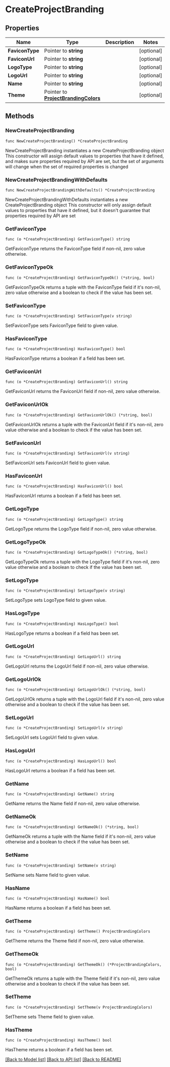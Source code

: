 # CreateProjectBranding

## Properties

Name | Type | Description | Notes
------------ | ------------- | ------------- | -------------
**FaviconType** | Pointer to **string** |  | [optional] 
**FaviconUrl** | Pointer to **string** |  | [optional] 
**LogoType** | Pointer to **string** |  | [optional] 
**LogoUrl** | Pointer to **string** |  | [optional] 
**Name** | Pointer to **string** |  | [optional] 
**Theme** | Pointer to [**ProjectBrandingColors**](ProjectBrandingColors.md) |  | [optional] 

## Methods

### NewCreateProjectBranding

`func NewCreateProjectBranding() *CreateProjectBranding`

NewCreateProjectBranding instantiates a new CreateProjectBranding object
This constructor will assign default values to properties that have it defined,
and makes sure properties required by API are set, but the set of arguments
will change when the set of required properties is changed

### NewCreateProjectBrandingWithDefaults

`func NewCreateProjectBrandingWithDefaults() *CreateProjectBranding`

NewCreateProjectBrandingWithDefaults instantiates a new CreateProjectBranding object
This constructor will only assign default values to properties that have it defined,
but it doesn't guarantee that properties required by API are set

### GetFaviconType

`func (o *CreateProjectBranding) GetFaviconType() string`

GetFaviconType returns the FaviconType field if non-nil, zero value otherwise.

### GetFaviconTypeOk

`func (o *CreateProjectBranding) GetFaviconTypeOk() (*string, bool)`

GetFaviconTypeOk returns a tuple with the FaviconType field if it's non-nil, zero value otherwise
and a boolean to check if the value has been set.

### SetFaviconType

`func (o *CreateProjectBranding) SetFaviconType(v string)`

SetFaviconType sets FaviconType field to given value.

### HasFaviconType

`func (o *CreateProjectBranding) HasFaviconType() bool`

HasFaviconType returns a boolean if a field has been set.

### GetFaviconUrl

`func (o *CreateProjectBranding) GetFaviconUrl() string`

GetFaviconUrl returns the FaviconUrl field if non-nil, zero value otherwise.

### GetFaviconUrlOk

`func (o *CreateProjectBranding) GetFaviconUrlOk() (*string, bool)`

GetFaviconUrlOk returns a tuple with the FaviconUrl field if it's non-nil, zero value otherwise
and a boolean to check if the value has been set.

### SetFaviconUrl

`func (o *CreateProjectBranding) SetFaviconUrl(v string)`

SetFaviconUrl sets FaviconUrl field to given value.

### HasFaviconUrl

`func (o *CreateProjectBranding) HasFaviconUrl() bool`

HasFaviconUrl returns a boolean if a field has been set.

### GetLogoType

`func (o *CreateProjectBranding) GetLogoType() string`

GetLogoType returns the LogoType field if non-nil, zero value otherwise.

### GetLogoTypeOk

`func (o *CreateProjectBranding) GetLogoTypeOk() (*string, bool)`

GetLogoTypeOk returns a tuple with the LogoType field if it's non-nil, zero value otherwise
and a boolean to check if the value has been set.

### SetLogoType

`func (o *CreateProjectBranding) SetLogoType(v string)`

SetLogoType sets LogoType field to given value.

### HasLogoType

`func (o *CreateProjectBranding) HasLogoType() bool`

HasLogoType returns a boolean if a field has been set.

### GetLogoUrl

`func (o *CreateProjectBranding) GetLogoUrl() string`

GetLogoUrl returns the LogoUrl field if non-nil, zero value otherwise.

### GetLogoUrlOk

`func (o *CreateProjectBranding) GetLogoUrlOk() (*string, bool)`

GetLogoUrlOk returns a tuple with the LogoUrl field if it's non-nil, zero value otherwise
and a boolean to check if the value has been set.

### SetLogoUrl

`func (o *CreateProjectBranding) SetLogoUrl(v string)`

SetLogoUrl sets LogoUrl field to given value.

### HasLogoUrl

`func (o *CreateProjectBranding) HasLogoUrl() bool`

HasLogoUrl returns a boolean if a field has been set.

### GetName

`func (o *CreateProjectBranding) GetName() string`

GetName returns the Name field if non-nil, zero value otherwise.

### GetNameOk

`func (o *CreateProjectBranding) GetNameOk() (*string, bool)`

GetNameOk returns a tuple with the Name field if it's non-nil, zero value otherwise
and a boolean to check if the value has been set.

### SetName

`func (o *CreateProjectBranding) SetName(v string)`

SetName sets Name field to given value.

### HasName

`func (o *CreateProjectBranding) HasName() bool`

HasName returns a boolean if a field has been set.

### GetTheme

`func (o *CreateProjectBranding) GetTheme() ProjectBrandingColors`

GetTheme returns the Theme field if non-nil, zero value otherwise.

### GetThemeOk

`func (o *CreateProjectBranding) GetThemeOk() (*ProjectBrandingColors, bool)`

GetThemeOk returns a tuple with the Theme field if it's non-nil, zero value otherwise
and a boolean to check if the value has been set.

### SetTheme

`func (o *CreateProjectBranding) SetTheme(v ProjectBrandingColors)`

SetTheme sets Theme field to given value.

### HasTheme

`func (o *CreateProjectBranding) HasTheme() bool`

HasTheme returns a boolean if a field has been set.


[[Back to Model list]](../README.md#documentation-for-models) [[Back to API list]](../README.md#documentation-for-api-endpoints) [[Back to README]](../README.md)


